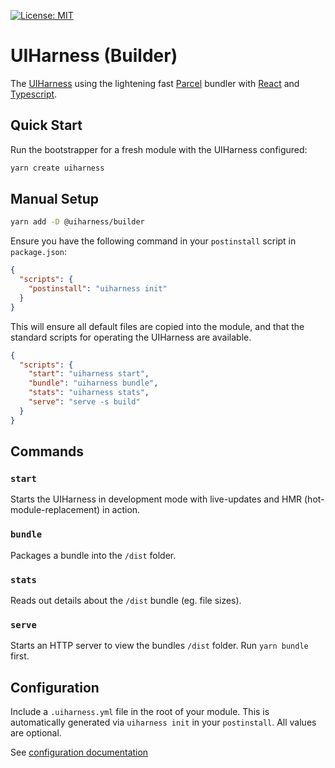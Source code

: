 [![License: MIT](https://img.shields.io/badge/License-MIT-yellow.svg)](https://opensource.org/licenses/MIT)

# UIHarness (Builder)
The [UIHarness](https://uiharness.com) using the lightening fast [Parcel](https://parceljs.org) bundler with [React](https://reactjs.org/) and [Typescript](https://www.typescriptlang.org/).

## Quick Start
Run the bootstrapper for a fresh module with the UIHarness configured:

```bash
yarn create uiharness
```



## Manual Setup
```bash
yarn add -D @uiharness/builder
```

Ensure you have the following command in your `postinstall` script in `package.json`:

```json
{
  "scripts": {
    "postinstall": "uiharness init"
  }
}
```

This will ensure all default files are copied into the module, and that the standard scripts for operating the UIHarness are available.

```json
{
  "scripts": {
    "start": "uiharness start",
    "bundle": "uiharness bundle",
    "stats": "uiharness stats",
    "serve": "serve -s build"
  }
}
```

## Commands

### `start`

Starts the UIHarness in development mode with live-updates and HMR (hot-module-replacement) in action.

### `bundle`

Packages a bundle into the `/dist` folder.

### `stats`

Reads out details about the `/dist` bundle (eg. file sizes).

### `serve`

Starts an HTTP server to view the bundles `/dist` folder.
Run `yarn bundle` first.

## Configuration

Include a `.uiharness.yml` file in the root of your module. 
This is automatically generated via `uiharness init` in your `postinstall`. 
All values are optional.

See [configuration documentation](../core/README.md)